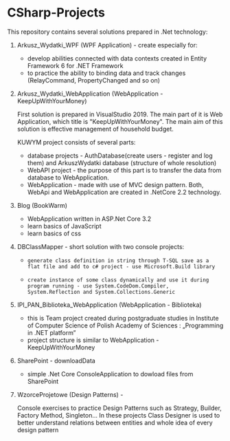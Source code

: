 # CSharp-Projects

This repository contains several solutions prepared in .Net technology:

 1. Arkusz_Wydatki_WPF
      (WPF Application) - create especially for:
 
      *    develop abilities connected with data contexts created in Entity Framework 6 for .NET Framework
      *    to practice the ability to binding data and track changes (RelayCommand, PropertyChanged and so on)

2. Arkusz_Wydatki_WebApplication
      (WebApplication - KeepUpWithYourMoney)

      First solution is prepared in VisualStudio 2019. 
      The main part of it is Web Application, which title is "KeepUpWithYourMoney". 
      The main aim of this solution is effective management of household budget. 

      KUWYM project consists of several parts:
      *    database projects - AuthDatabase(create users - register and log them) and ArkuszWydatki database (structure of                 whole resolution) 
      *    WebAPI project - the purpose of this part is to transfer the data from database to WebApplication. 
      *    WebApplication - made with use of MVC design pattern.
         Both, WebApi and WebApplication are created in .NetCore 2.2 technology.
         
3. Blog 
      (BookWarm)
      *    WebApplication written in ASP.Net Core 3.2
      *    learn basics of JavaScript
      *    learn basics of css  
     
4. DBClassMapper - short solution with two console projects:
      *     generate class definition in string through T-SQL save as a flat file and add to c# project - use Microsoft.Build library
      *     create instance of some class dynamically and use it during program running - use System.CodeDom.Compiler, System.Reflection and System.Collections.Generic
      
5. IPI_PAN_Biblioteka_WebApplication
      (WebApplication - Biblioteka)
      
      *    this is Team project created during postgraduate studies in Institute of Computer Science of Polish Academy of                 Sciences : „Programming in .NET platform” 
      *    project structure is similar to WebApplication - KeepUpWithYourMoney
      
6. SharePoint - downloadData
 
      *   simple .Net Core ConsoleApplication to dowload files from SharePoint
 
7. WzorceProjetowe 
      (Design Patterns) - 

      Console exercises to practice Design Patterns such as Strategy, Builder, Factory Method, Singleton...
      In these projects Class Designer is used to better understand relations between entities and whole idea of every design pattern
 
